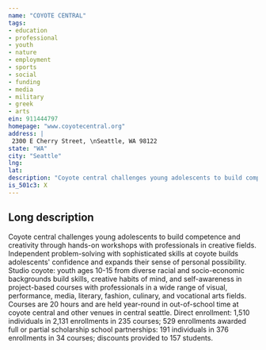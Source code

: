 ```yaml
---
name: "COYOTE CENTRAL"
tags:
- education
- professional
- youth
- nature
- employment
- sports
- social
- funding
- media
- military
- greek
- arts
ein: 911444797
homepage: "www.coyotecentral.org"
address: |
 2300 E Cherry Street, \nSeattle, WA 98122
state: "WA"
city: "Seattle"
lng: 
lat: 
description: "Coyote central challenges young adolescents to build competence and creativity through hands-on workshops with professionals in creative fields. "
is_501c3: X
---
```


## Long description

Coyote central challenges young adolescents to build competence and creativity through hands-on workshops with professionals in creative fields. Independent problem-solving with sophisticated skills at coyote builds adolescents' confidence and expands their sense of personal possibility. Studio coyote: youth ages 10-15 from diverse racial and socio-economic backgrounds build skills, creative habits of mind, and self-awareness in project-based courses with professionals in a wide range of visual, performance, media, literary, fashion, culinary, and vocational arts fields. Courses are 20 hours and are held year-round in out-of-school time at coyote central and other venues in central seattle. Direct enrollment: 1,510 individuals in 2,131 enrollments in 235 courses; 529 enrollments awarded full or partial scholarship school partnerships: 191 individuals in 376 enrollments in 34 courses; discounts provided to 157 students. 
